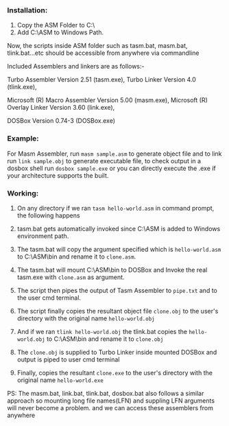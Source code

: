 
### Installation:

1. Copy the ASM Folder to C:\
2. Add C:\ASM to Windows Path.

Now, the scripts inside ASM folder such as tasm.bat, masm.bat, tlink.bat...etc should be accessible from anywhere via commandline

Included Assemblers and linkers are as follows:-

Turbo Assembler  Version 2.51 (tasm.exe),
Turbo Linker  Version 4.0 (tlink.exe),

Microsoft (R) Macro Assembler  Version 5.00 (masm.exe),
Microsoft (R) Overlay Linker  Version 3.60 (link.exe),

DOSBox Version 0.74-3 (DOSBox.exe)

### Example:

For Masm Assembler, run `masm sample.asm` to generate object file and to link run `link sample.obj` to generate executable file, to check output in a dosbox shell run `dosbox sample.exe` or you can directly execute the .exe if your architecture supports the built.


### Working:

1. On any directory if we ran `tasm hello-world.asm` in command prompt, the following happens
2. tasm.bat gets automatically invoked since C:\ASM is added to Windows environment path.
3. The tasm.bat will copy the argument specified which is `hello-world.asm` to C:\ASM\bin and rename it to `clone.asm`.
4. The tasm.bat will mount C:\ASM\bin to DOSBox and Invoke the real tasm.exe with `clone.asm` as argument.
5. The script then pipes the output of Tasm Assembler to `pipe.txt` and to the user cmd terminal.
6. The script finally copies the resultant object file `clone.obj` to the user's directory with the original name `hello-world.obj`

7. And if we ran `tlink hello-world.obj` the tlink.bat copies the `hello-world.obj` to C:\ASM\bin and rename it to `clone.obj`
8. The `clone.obj` is supplied to Turbo Linker inside mounted DOSBox and output is piped to user cmd terminal
9. Finally, copies the resultant `clone.exe` to the user's directory with the original name `hello-world.exe`

PS: The masm.bat, link.bat, tlink.bat, dosbox.bat also follows a similar approach so mounting long file names(LFN) and suppling LFN arguments will never become a problem. and we can access these assemblers from anywhere




